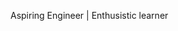 Aspiring Engineer | Enthusistic learner

<!---
Archanank/Archanank is a ✨ special ✨ repository because its `README.md` (this file) appears on your GitHub profile.
You can click the Preview link to take a look at your changes.
--->
